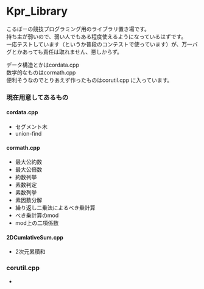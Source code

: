 # Kpr_Library
こるぼーの競技プログラミング用のライブラリ置き場です。  
持ち主が弱いので、弱い人でもある程度使えるようになっているはずです。  
一応テストしています（というか普段のコンテストで使っています）が、万一バグとかあっても責任は取れません、悪しからず。  
  
データ構造とかはcordata.cpp  
数学的なものはcormath.cpp  
便利そうなのでとりあえず作ったものはcorutil.cpp
に入っています。  

### 現在用意してあるもの
#### cordata.cpp
- セグメント木
- union-find
#### cormath.cpp
- 最大公約数
- 最大公倍数
- 約数列挙
- 素数判定
- 素数列挙
- 素因数分解
- 繰り返し二乗法によるべき乗計算
- べき乗計算のmod
- mod上の二項係数
#### 2DCumlativeSum.cpp
- 2次元累積和
### corutil.cpp
- 
